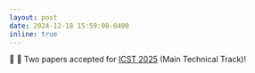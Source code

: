 ```yaml
---
layout: post
date: 2024-12-18 15:59:00-0400
inline: true
---
```


:pushpin: :pushpin: Two papers accepted for [ICST 2025](https://conf.researchr.org/home/icst-2025) (Main Technical Track)!